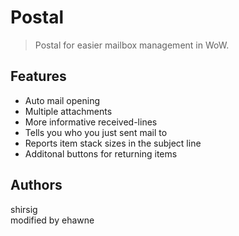 # Postal

> Postal for easier mailbox management in WoW.

## Features

* Auto mail opening
* Multiple attachments
* More informative received-lines
* Tells you who you just sent mail to
* Reports item stack sizes in the subject line
* Additonal buttons for returning items

## Authors

shirsig  
modified by ehawne  

